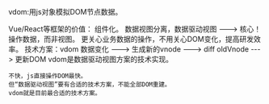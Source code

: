 vdom:用js对象模拟DOM节点数据。

Vue/React等框架的价值：
    组件化。
    数据视图分离，数据驱动视图 ---> 核心！
    操作数据，而非视图。
    更关心业务数据的操作，不用关心DOM变化，提高研发效率。
    技术方案：vdom
    数据变化 ---> 生成新的vnode ---> diff oldVnode ---> 更新DOM
    vdom是数据驱动视图方案的技术实现。

    不快，js直接操作DOM最快。
    但“数据驱动视图”要有合适的技术方案，不能全部DOM重建。
    vdom就是目前最合适的技术方案。